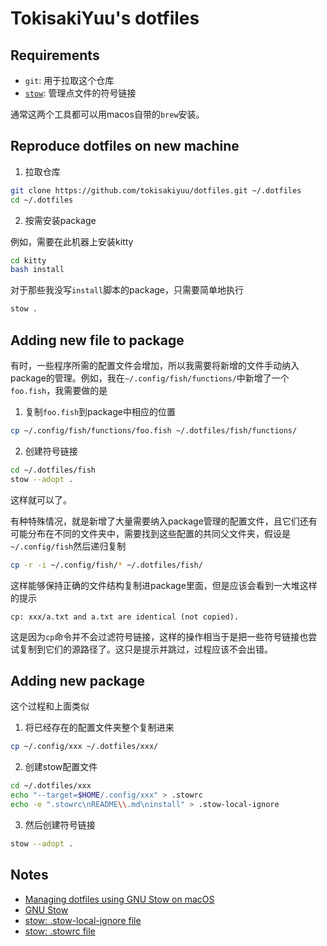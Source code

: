 # TokisakiYuu's dotfiles

## Requirements

- `git`: 用于拉取这个仓库
- [`stow`](https://www.gnu.org/software/stow/): 管理点文件的符号链接

通常这两个工具都可以用macos自带的`brew`安装。

## Reproduce dotfiles on new machine

1. 拉取仓库

```bash
git clone https://github.com/tokisakiyuu/dotfiles.git ~/.dotfiles
cd ~/.dotfiles
```

2. 按需安装package

例如，需要在此机器上安装kitty

```bash
cd kitty
bash install
```

对于那些我没写`install`脚本的package，只需要简单地执行

```bash
stow .
```

## Adding new file to package

有时，一些程序所需的配置文件会增加，所以我需要将新增的文件手动纳入package的管理。例如，我在`~/.config/fish/functions/`中新增了一个`foo.fish`，我需要做的是

1. 复制`foo.fish`到package中相应的位置

```bash
cp ~/.config/fish/functions/foo.fish ~/.dotfiles/fish/functions/
```

2. 创建符号链接

```bash
cd ~/.dotfiles/fish
stow --adopt .
```

这样就可以了。

有种特殊情况，就是新增了大量需要纳入package管理的配置文件，且它们还有可能分布在不同的文件夹中，需要找到这些配置的共同父文件夹，假设是`~/.config/fish`然后递归复制

```bash
cp -r -i ~/.config/fish/* ~/.dotfiles/fish/
```

这样能够保持正确的文件结构复制进package里面，但是应该会看到一大堆这样的提示

```
cp: xxx/a.txt and a.txt are identical (not copied).
```

这是因为`cp`命令并不会过滤符号链接，这样的操作相当于是把一些符号链接也尝试复制到它们的源路径了。这只是提示并跳过，过程应该不会出错。

## Adding new package

这个过程和上面类似

1. 将已经存在的配置文件夹整个复制进来

```bash
cp ~/.config/xxx ~/.dotfiles/xxx/
```

2. 创建stow配置文件

```bash
cd ~/.dotfiles/xxx
echo "--target=$HOME/.config/xxx" > .stowrc
echo -e ".stowrc\nREADME\\.md\ninstall" > .stow-local-ignore
```

3. 然后创建符号链接

```bash
stow --adopt .
```

## Notes

- [Managing dotfiles using GNU Stow on macOS](https://dev.to/hitblast/managing-configuration-using-gnu-stow-on-macos-5ff6)
- [GNU Stow](https://www.gnu.org/software/stow/)
- [stow: .stow-local-ignore file](https://www.gnu.org/software/stow/manual/html_node/Types-And-Syntax-Of-Ignore-Lists.html)
- [stow: .stowrc file](https://www.gnu.org/software/stow/manual/html_node/Resource-Files.html)
